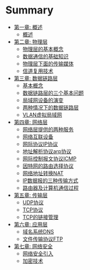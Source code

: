 # Summary

* [第一章: 概述]()
  * [概述](第一章/概述.md)
* [第二章: 物理层]()
  * [物理层的基本概念](第二章/1_物理层的基本概念.md)
  * [数据通信的基础知识](第二章/2_数据通信的基础知识.md)
  * [物理层下面的传输媒体](第二章/3_物理层下面的传输媒体.md)
  * [信道复用技术](第二章/4_信道复用技术.md)
* [第三章: 数据链路层]()
  * [基本概念](第三章/1_基本概念.md)
  * [数据链路层的三个基本问题](第三章/2_数据链路层的三个基本问题.md)
  * [局域网设备的演变](第三章/3_局域网设备的演变.md)
  * [两种情况下的数据链路层](第三章/4_两种情况下的数据链路层.md)
  * [VLAN虚拟局域网](第三章/5_VLAN虚拟局域网.md)
* [第四章: 网络层]()
  * [网络层提供的两种服务](第四章/1_网络层提供的两种服务.md)
  * [网络互联设备](第四章/2_网络互联设备.md)
  * [网际协议IP协议](第四章/3_网际协议IP协议.md)
  * [地址解析协议arp协议](第四章/4_地址解析协议arp协议.md)
  * [网际控制报文协议ICMP](第四章/5_网际控制报文协议ICMP.md)
  * [因特网的路由选择协议](第四章/6_因特网的路由选择协议.md)
  * [网络地址转换NAT](第四章/7_网络地址转换NAT.md)
  * [IP数据报的三种传输方式](第四章/8_IP数据报的三种传输方式.md)
  * [路由器及计算机通信过程](第四章/9_路由器及计算机通信过程.md)
* [第五章: 传输层]()
  * [UDP协议](第五章/1_UDP协议.md)
  * [TCP协议](第五章/2_TCP协议.md)
  * [TCP的链接管理](第五章/3_TCP的链接管理.md)
* [第六章: 应用层]()
  * [域名系统DNS](第六章/1_域名系统DNS.md)
  * [文件传输协议FTP](第六章/2_文件传输协议FTP.md)
* [第七章: 网络安全]()
  * [网络安全引入](第七章/1_网络安全引入.md)
  * [加密技术](第七章/2_加密技术.md)





